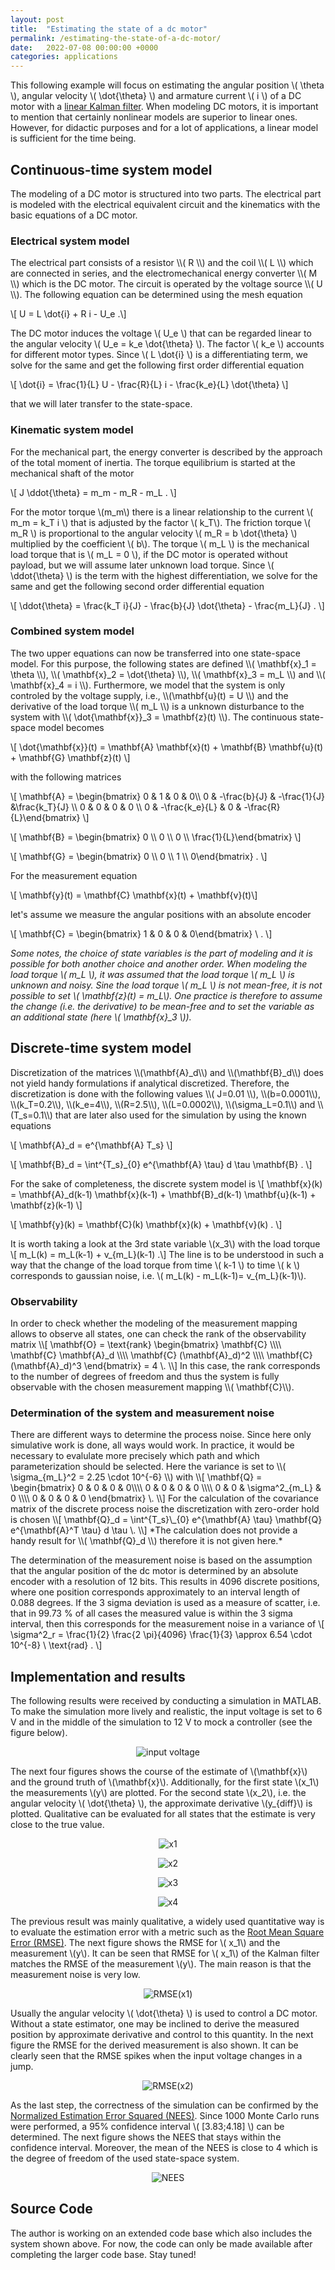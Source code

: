 ```yaml
---
layout: post
title:  "Estimating the state of a dc motor"
permalink: /estimating-the-state-of-a-dc-motor/
date:   2022-07-08 00:00:00 +0000
categories: applications
---
```


This following example will focus on estimating the angular position \\( \theta \\), angular velocity \\( \dot{\theta} \\) and armature current \\( i \\) of a DC motor with a [linear Kalman filter](/linear-kalman-filter/). 
When modeling DC motors, it is important to mention that certainly nonlinear models are superior to linear ones.
However, for didactic purposes and for a lot of applications, a linear model is sufficient for the time being.

<h2>Continuous-time system model</h2>
The modeling of a DC motor is structured into two parts.
The electrical part is modeled with the electrical equivalent circuit and the kinematics with the basic equations of a DC motor.

<h3>Electrical system model</h3>
The electrical part consists of a resistor \\( R \\) and the coil \\( L \\) which are connected in series, and the electromechanical energy converter \\( M \\)  which is the DC motor. 
The circuit is operated by the voltage source \\( U \\).
The following equation can be determined using the mesh equation

\\[ U = L \dot{i} + R i - U_e \.\\]

The DC motor induces the voltage \\( U_e \\) that can be regarded linear to the angular velocity \\( U_e = k_e \dot{\theta} \\). The factor \\( k_e \\) accounts for different motor types.
Since \\(  L \dot{i} \\)  is a differentiating term, we solve for the same and get the following first order differential equation

\\[ \dot{i} = \frac{1}{L} U - \frac{R}{L} i - \frac{k_e}{L} \dot{\theta} \\]

that we will later transfer to the state-space.

<h3>Kinematic system model</h3>
For the mechanical part, the energy converter is described by the approach of the total moment of inertia.
The torque equilibrium is started at the mechanical shaft of the motor

\\[ J \ddot{\theta} = m_m - m_R - m_L \. \\]

For the motor torque \\(m_m\\) there is a linear relationship to the current \\( m_m = k_T i \\) that is adjusted by the factor \\( k_T\\). 
The friction torque \\( m_R \\) is proportional to the angular velocity \\( m_R = b \dot{\theta} \\) multiplied by the coefficient \\( b\\).
The torque \\( m_L \\) is the mechanical load torque that is \\( m_L = 0 \\), if the DC motor is operated without payload, but we will assume later unknown load torque.
Since \\( \ddot{\theta} \\) is the term with the highest differentiation, we solve for the same and get the following second order differential equation

\\[ \ddot{\theta} = \frac{k_T i}{J} - \frac{b}{J} \dot{\theta} - \frac{m_L}{J} \. \\]

<h3>Combined system model</h3>
The two upper equations can now be transferred into one state-space model.
For this purpose, the following states are defined \\( \mathbf{x}_1 = \theta \\), \\( \mathbf{x}_2 = \dot{\theta} \\), \\( \mathbf{x}_3 = m_L \\)  and \\( \mathbf{x}_4 = i \\).
Furthermore, we model that the system is only controled by the voltage supply, i.e., \\(\mathbf{u}(t) =  U \\) and the derivative of the load torque \\( m_L \\) is a unknown disturbance to the system with \\( \dot{\mathbf{x}}_3 = \mathbf{z}(t) \\).
The continuous state-space model becomes

\\[ \dot{\mathbf{x}}(t) = \mathbf{A} \mathbf{x}(t) + \mathbf{B} \mathbf{u}(t) + \mathbf{G} \mathbf{z}(t) \\]

with the following matrices

\\[ \mathbf{A} = \begin{bmatrix} 0 & 1 & 0 & 0\\\\ 0 & -\frac{b}{J} & -\frac{1}{J} &\frac{k_T}{J} \\\\ 0 & 0 & 0 & 0 \\\\ 0 & -\frac{k_e}{L} & 0 & -\frac{R}{L}\end{bmatrix} \\]

\\[ \mathbf{B} = \begin{bmatrix} 0 \\\\ 0 \\\\ 0 \\\\ \frac{1}{L}\end{bmatrix} \\]

\\[ \mathbf{G} = \begin{bmatrix} 0 \\\\ 0 \\\\ 1 \\\\ 0\end{bmatrix} \. \\]

For the measurement equation

\\[ \mathbf{y}(t) =  \mathbf{C} \mathbf{x}(t) + \mathbf{v}(t)\\]

let's assume we measure the angular positions with an absolute encoder

\\[ \mathbf{C} = \begin{bmatrix} 1 & 0 & 0 & 0\end{bmatrix} \ . \\]

*Some notes, the choice of state variables is the part of modeling and it is possible for both another choice and another order.
When modeling the load torque \\( m_L \\), it was assumed that the load torque \\( m_L \\) is unknown and noisy.
Sine the load torque \\( m_L \\) is not mean-free, it is not possible to set \\(  \mathbf{z}(t)  = m_L\\).
One practice is therefore to assume the change (i.e. the derivative) to be mean-free and to set the variable as an additional state (here \\( \mathbf{x}_3 \\)).*

<h2>Discrete-time system model</h2>
Discretization of the matrices \\(\mathbf{A}_d\\) and \\(\mathbf{B}_d\\) does not yield handy formulations if analytical discretized.
Therefore, the discretization is done with the following values \\( J=0.01 \\), \\(b=0.0001\\), \\(k_T=0.2\\), \\(k_e=4\\), \\(R=2.5\\), \\(L=0.0002\\), \\(\sigma_L=0.1\\) and \\(T_s=0.1\\) that are later also used for the simulation by using the known equations

\\[ \mathbf{A}_d = e^{\mathbf{A} T_s} \\]

\\[ \mathbf{B}_d = \int^{T_s}\_{0}  e^{\mathbf{A} \tau} d \tau  \mathbf{B}  \. \\]

For the sake of completeness, the discrete system model is
\\[ \mathbf{x}(k) = \mathbf{A}_d(k-1) \mathbf{x}(k-1) + \mathbf{B}_d(k-1) \mathbf{u}(k-1) + \mathbf{z}(k-1) \\]

\\[ \mathbf{y}(k) = \mathbf{C}(k) \mathbf{x}(k) + \mathbf{v}(k) . \\]

It is worth taking a look at the 3rd state variable \\(x_3\\) with the load torque
\\[ m_L(k) = m_L(k-1) + v_{m_L}(k-1) \.\\] 
The line is to be understood in such a way that the change of the load torque from time \\( k-1 \\) to time \\( k \\) corresponds to gaussian noise, i.e. \\( m_L(k) - m_L(k-1)= v_{m_L}(k-1)\\).

<h3>Observability</h3>
In order to check whether the modeling of the measurement mapping allows to observe all states, one can check the rank of the observability matrix
\\[ \mathbf{O} = \text{rank} \begin{bmatrix} \mathbf{C} \\\\ \mathbf{C} \mathbf{A}_d  \\\\ \mathbf{C} (\mathbf{A}_d)^2  \\\\ \mathbf{C} (\mathbf{A}_d)^3 \end{bmatrix} = 4 \. \\]
In this case, the rank corresponds to the number of degrees of freedom and thus the system is fully observable with the chosen measurement mapping \\( \mathbf{C}\\).

<h3>Determination of the system and measurement noise</h3>
There are different ways to determine the process noise. 
Since here only simulative work is done, all ways would work. 
In practice, it would be necessary to evalulate more precisely which path and which parameterization should be selected. 
Here the variance is set to \\(  \sigma_{m_L}^2 = 2.25 \cdot 10^{-6} \\) with
\\[ \mathbf{Q} = \begin{bmatrix} 0 & 0 & 0 & 0\\\\ 0 & 0 & 0 & 0 \\\\ 0 & 0 & \sigma^2_{m_L} & 0 \\\\ 0 & 0 & 0 & 0 \end{bmatrix} \. \\]
For the calculation of the covariance matrix of the discrete process noise the discretization with zero-order hold is chosen
\\[ \mathbf{Q}_d = \int^{T_s}\_{0}  e^{\mathbf{A} \tau} \mathbf{Q} e^{\mathbf{A}^T \tau} d \tau  \. \\]
*The calculation does not provide a handy result for \\( \mathbf{Q}_d \\) therefore it is not given here.*

The determination of the measurement noise is based on the assumption that the angular position of the dc motor is determined by an absolute encoder with a resolution of 12 bits. This results in 4096 discrete positions, where one position corresponds approximately to an interval length of 0.088 degrees. If the 3 sigma deviation is used as a measure of scatter, i.e. that in 99.73 % of all cases the measured value is within the 3 sigma interval, then this corresponds for the measurement noise in a variance of
\\[  \sigma^2_r = \frac{1}{2} \frac{2 \pi}{4096} \frac{1}{3} \approx 6.54 \cdot 10^{-8} \ \text{rad} \. \\]

<h2>Implementation and results</h2>
The following results were received by conducting a simulation in MATLAB.
To make the simulation more lively and realistic, the input voltage is set to 6 V and in the middle of the simulation to 12 V to mock a controller (see the figure below).

<p align="center">
<img src="/assets/images/dc_motor/u.png" title="input voltage"/>
</p>

The next four figures shows the course of the estimate of \\(\mathbf{x}\\) and the ground truth of \\(\mathbf{x}\\).
Additionally, for the first state \\(x_1\\) the measurements \\(y\\) are plotted.
For the second state \\(x_2\\), i.e. the angular velocity \\( \dot{\theta} \\), the approximate derivative \\(y_{diff}\\) is plotted.
Qualitative can be evaluated for all states that the estimate is very close to the true value.

<p align="center">
<img src="/assets/images/dc_motor/x1.png" title="x1"/>
</p>

<p align="center">
<img src="/assets/images/dc_motor/x2.png" title="x2"/>
</p>

<p align="center">
<img src="/assets/images/dc_motor/x3.png" title="x3"/>
</p>

<p align="center">
<img src="/assets/images/dc_motor/x4.png" title="x4"/>
</p>

The previous result was mainly qualitative, a widely used quantitative way is to evaluate the estimation error with a metric such as the [Root Mean Square Error (RMSE)](/root-mean-square-error/).
The next figure shows the RMSE for \\( x_1\\) and the measurement \\(y\\). 
It can be seen that RMSE for \\( x_1\\)  of the Kalman filter matches the RMSE of the measurement \\(y\\).
The main reason is that the measurement noise is very low.

<p align="center">
<img src="/assets/images/dc_motor/RMSE_x1.png" title="RMSE(x1)"/>
</p>

Usually the angular velocity \\( \dot{\theta} \\) is used to control a DC motor. 
Without a state estimator, one may be inclined to derive the measured position by approximate derivative and control to this quantity. 
In the next figure the RMSE for the derived measurement is also shown. 
It can be clearly seen that the RMSE spikes when the input voltage changes in a jump.

<p align="center">
<img src="/assets/images/dc_motor/RMSE_x2.png" title="RMSE(x2)"/>
</p>

As the last step, the correctness of the simulation can be confirmed by the [Normalized Estimation Error Squared (NEES)](/normalized-estimation-error-squared/). 
Since 1000 Monte Carlo runs were performed, a 95% confidence interval \\( [3.83;4.18] \\) can be determined. 
The next figure shows the NEES that stays within the confidence interval.
Moreover, the mean of the NEES is close to 4 which is the degree of freedom of the used state-space system.

<p align="center">
<img src="/assets/images/dc_motor/NEES.png" title="NEES"/>
</p>

<h2>Source Code</h2>
The author is working on an extended code base which also includes the system shown above. 
For now, the code can only be made available after completing the larger code base. 
Stay tuned!


[jekyll-docs]: https://jekyllrb.com/docs/home
[jekyll-gh]:   https://github.com/jekyll/jekyll
[jekyll-talk]: https://talk.jekyllrb.com/
